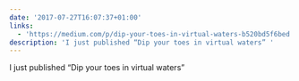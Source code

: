 ```yaml
---
date: '2017-07-27T16:07:37+01:00'
links:
  - 'https://medium.com/p/dip-your-toes-in-virtual-waters-b520bd5f6bed'
description: 'I just published “Dip your toes in virtual waters” '
---
```

I just published “Dip your toes in virtual waters” 
